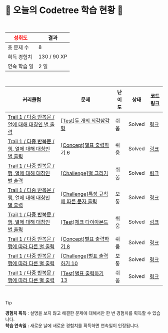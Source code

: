 # 🌲 오늘의 Codetree 학습 현황 🌲

<br />

| <span style="color:red;display:block;text-align:center;"> **성취도**</span> | 결과 |
|---|---|
| 총 문제 수 | 8 |
| 획득 경험치 | 130 / 90 XP |
| 연속 학습 일 | 2 일 |

<br />

|커리큘럼|문제|난이도|상태|코드 링크|
|---|---|---|---|---|
|[Trail 1 / 다중 반복문 / 열에 대해 대칭인 별 출력](https://www.codetree.ai/trail-info/novice-low/)|[[Test]두 개의 직각삼각형](https://www.codetree.ai/trails/complete/curated-cards/test-two-right-triangle/)|쉬움|Solved|[링크](https://github.com/xndtmfdl/codetree-TILs/blob/main/250813/%EB%91%90%20%EA%B0%9C%EC%9D%98%20%EC%A7%81%EA%B0%81%EC%82%BC%EA%B0%81%ED%98%95/two-right-triangle.cpp)|
|[Trail 1 / 다중 반복문 / 행, 열에 대해 대칭인 별 출력](https://www.codetree.ai/trail-info/novice-low/)|[[Concept]별표 출력하기 6](https://www.codetree.ai/trails/complete/curated-cards/intro-print-star-6/)|쉬움|Solved|[링크](https://github.com/xndtmfdl/codetree-TILs/blob/main/250813/%EB%B3%84%ED%91%9C%20%EC%B6%9C%EB%A0%A5%ED%95%98%EA%B8%B0%206/print-star-6.cpp)|
|[Trail 1 / 다중 반복문 / 행, 열에 대해 대칭인 별 출력](https://www.codetree.ai/trail-info/novice-low/)|[[Challenge]별 그리기](https://www.codetree.ai/trails/complete/curated-cards/challenge-star-drawing/)|쉬움|Solved|[링크](https://github.com/xndtmfdl/codetree-TILs/blob/main/250813/%EB%B3%84%20%EA%B7%B8%EB%A6%AC%EA%B8%B0/star-drawing.cpp)|
|[Trail 1 / 다중 반복문 / 행, 열에 대해 대칭인 별 출력](https://www.codetree.ai/trail-info/novice-low/)|[[Challenge]특정 규칙에 따른 문자 출력](https://www.codetree.ai/trails/complete/curated-cards/challenge-character-output-according-to-rule/)|보통|Solved|[링크](https://github.com/xndtmfdl/codetree-TILs/blob/main/250813/%ED%8A%B9%EC%A0%95%20%EA%B7%9C%EC%B9%99%EC%97%90%20%EB%94%B0%EB%A5%B8%20%EB%AC%B8%EC%9E%90%20%EC%B6%9C%EB%A0%A5/character-output-according-to-rule.cpp)|
|[Trail 1 / 다중 반복문 / 행, 열에 대해 대칭인 별 출력](https://www.codetree.ai/trail-info/novice-low/)|[[Test]체크 다이아몬드](https://www.codetree.ai/trails/complete/curated-cards/test-check-diamond/)|쉬움|Solved|[링크](https://github.com/xndtmfdl/codetree-TILs/blob/main/250813/%EC%B2%B4%ED%81%AC%20%EB%8B%A4%EC%9D%B4%EC%95%84%EB%AA%AC%EB%93%9C/check-diamond.cpp)|
|[Trail 1 / 다중 반복문 / 행에 따라 다른 별 출력](https://www.codetree.ai/trail-info/novice-low/)|[[Concept]별표 출력하기 8](https://www.codetree.ai/trails/complete/curated-cards/intro-print-star-8/)|쉬움|Solved|[링크](https://github.com/xndtmfdl/codetree-TILs/blob/main/250813/%EB%B3%84%ED%91%9C%20%EC%B6%9C%EB%A0%A5%ED%95%98%EA%B8%B0%208/print-star-8.cpp)|
|[Trail 1 / 다중 반복문 / 행에 따라 다른 별 출력](https://www.codetree.ai/trail-info/novice-low/)|[[Challenge]별표 출력하기 10](https://www.codetree.ai/trails/complete/curated-cards/challenge-print-star-10/)|보통|Solved|[링크](https://github.com/xndtmfdl/codetree-TILs/blob/main/250813/%EB%B3%84%ED%91%9C%20%EC%B6%9C%EB%A0%A5%ED%95%98%EA%B8%B0%2010/print-star-10.cpp)|
|[Trail 1 / 다중 반복문 / 행에 따라 다른 별 출력](https://www.codetree.ai/trail-info/novice-low/)|[[Test]별표 출력하기 13](https://www.codetree.ai/trails/complete/curated-cards/test-print-start-13/)|쉬움|Solved|[링크](https://github.com/xndtmfdl/codetree-TILs/blob/main/250813/%EB%B3%84%ED%91%9C%20%EC%B6%9C%EB%A0%A5%ED%95%98%EA%B8%B0%2013/print-start-13.cpp)|


<br />

> [!TIP]
> **경험치 획득** : 설명을 보지 않고 해결한 문제에 대해서만 한 번 경험치를 획득할 수 있습니다.  
> **학습 연속일** : 새로운 날에 새로운 경험치를 획득하면 연속일이 인정됩니다.


